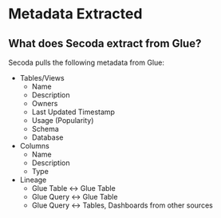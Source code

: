 # Metadata Extracted

## What does Secoda extract from Glue?

Secoda pulls the following metadata from Glue:

* Tables/Views
  * Name
  * Description
  * Owners
  * Last Updated Timestamp
  * Usage (Popularity)
  * Schema
  * Database
* Columns
  * Name
  * Description
  * Type
* Lineage
  * Glue Table <-> Glue Table
  * Glue Query <-> Glue Table
  * Glue Query <-> Tables, Dashboards from other sources

